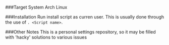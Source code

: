 ###Target System
Arch Linux


###Installation
Run install script as curren user. This is usually done through the use of `. <Script name>`.


###Other Notes
This is a personal settings repository, so it may be filled with 'hacky' solutions to various issues
